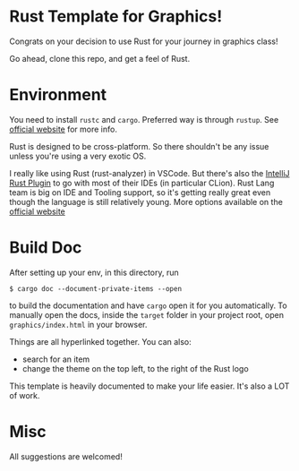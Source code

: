 # Rust Template for Graphics!

Congrats on your decision to use Rust for your journey in graphics class!

Go ahead, clone this repo, and get a feel of Rust.

# Environment
You need to install `rustc` and `cargo`. Preferred way is through `rustup`. See [official website] for more info.

Rust is designed to be cross-platform. So there shouldn't be any issue unless you're using a very exotic OS.

I really like using Rust (rust-analyzer) in VSCode. But there's also the [IntelliJ Rust Plugin](https://plugins.jetbrains.com/plugin/8182-rust) to go with most of their IDEs (in particular CLion). Rust Lang team is big on IDE and Tooling support, so it's getting really great even though the language is still relatively young. More options available on the [official website]

[official website]: https://www.rust-lang.org/learn/get-started


# Build Doc

After setting up your env, in this directory, run 

`$ cargo doc --document-private-items --open`

to build the documentation and have `cargo` open it for you automatically.
To manually open the docs, inside the `target` folder in your project root, open `graphics/index.html` in your browser.

Things are all hyperlinked together. You can also:

- search for an item
- change the theme on the top left, to the right of the Rust logo

This template is heavily documented to make your life easier. It's also a LOT of work.


# Misc

All suggestions are welcomed!